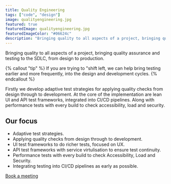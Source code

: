 ```yaml
---
title: Quality Engineering
tags: ["code", "design"]
image: qualityengineering.jpg
featured: true
featuredImage: qualityengineering.jpg
featuredImageColor: "#06624c"
description: "Bringing quality to all aspects of a project, bringing quality assurance and testing to the SDLC, from design to production." 
---
```


<p class="lead">Bringing quality to all aspects of a project, bringing quality assurance and testing to the SDLC, from design to production.</p>

{% callout "tip" %}
If you are trying to "shift left, we can help bring testing earlier and more frequently, into the design and development cycles.
{% endcallout %}

Firstly we develop adaptive test strategies for applying quality checks from design through to development. At the core of the implementation are lean UI and API test frameworks, integrated into CI/CD pipelines. Along with performance tests with every build to check accessibility, load and security.

## Our focus
* Adaptive test strategies.
* Applying quality checks from design through to development. 
* UI test frameworks to do richer tests, focused on UX.
* API test frameworks with service virtulisation to ensure test continuity.
* Performance tests with every build to check Accessibility, Load and Security.
* Integrating testing into CI/CD pipelines as early as possible.

<a href="https://calendly.com/jaffamonkeyltd/intro-call" class="btn btn--primary" target="_blank" rel="noopener noreferrer">Book a meeting</a>